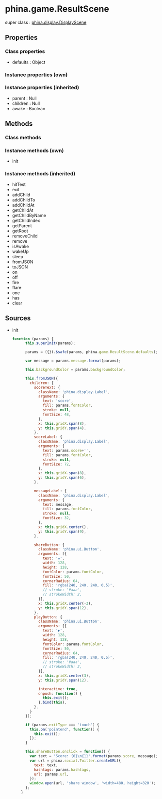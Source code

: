 # phina.game.ResultScene

super class : [phina.display.DisplayScene](phina.display.DisplayScene.md)

## Properties

### Class properties

* defaults : Object

### Instance properties (own)


### Instance properties (inherited)

* parent : Null
* children : Null
* awake : Boolean

## Methods

### Class methods


### Instance methods (own)

* init

### Instance methods (inherited)

* hitTest
* exit
* addChild
* addChildTo
* addChildAt
* getChildAt
* getChildByName
* getChildIndex
* getParent
* getRoot
* removeChild
* remove
* isAwake
* wakeUp
* sleep
* fromJSON
* toJSON
* on
* off
* fire
* flare
* one
* has
* clear

## Sources

* init
  ```javascript
  function (params) {
        this.superInit(params);
  
        params = ({}).$safe(params, phina.game.ResultScene.defaults);
  
        var message = params.message.format(params);
  
        this.backgroundColor = params.backgroundColor;
  
        this.fromJSON({
          children: {
            scoreText: {
              className: 'phina.display.Label',
              arguments: {
                text: 'score',
                fill: params.fontColor,
                stroke: null,
                fontSize: 48,
              },
              x: this.gridX.span(8),
              y: this.gridY.span(4),
            },
            scoreLabel: {
              className: 'phina.display.Label',
              arguments: {
                text: params.score+'',
                fill: params.fontColor,
                stroke: null,
                fontSize: 72,
              },
              x: this.gridX.span(8),
              y: this.gridY.span(6),
            },
  
            messageLabel: {
              className: 'phina.display.Label',
              arguments: {
                text: message,
                fill: params.fontColor,
                stroke: null,
                fontSize: 32,
              },
              x: this.gridX.center(),
              y: this.gridY.span(9),
            },
  
            shareButton: {
              className: 'phina.ui.Button',
              arguments: [{
                text: '★',
                width: 128,
                height: 128,
                fontColor: params.fontColor,
                fontSize: 50,
                cornerRadius: 64,
                fill: 'rgba(240, 240, 240, 0.5)',
                // stroke: '#aaa',
                // strokeWidth: 2,
              }],
              x: this.gridX.center(-3),
              y: this.gridY.span(12),
            },
            playButton: {
              className: 'phina.ui.Button',
              arguments: [{
                text: '▶',
                width: 128,
                height: 128,
                fontColor: params.fontColor,
                fontSize: 50,
                cornerRadius: 64,
                fill: 'rgba(240, 240, 240, 0.5)',
                // stroke: '#aaa',
                // strokeWidth: 2,
              }],
              x: this.gridX.center(3),
              y: this.gridY.span(12),
  
              interactive: true,
              onpush: function() {
                this.exit();
              }.bind(this),
            },
          }
        });
  
        if (params.exitType === 'touch') {
          this.on('pointend', function() {
            this.exit();
          });
        }
  
        this.shareButton.onclick = function() {
          var text = 'Score: {0}\n{1}'.format(params.score, message);
          var url = phina.social.Twitter.createURL({
            text: text,
            hashtags: params.hashtags,
            url: params.url,
          });
          window.open(url, 'share window', 'width=480, height=320');
        };
      }
  ```

